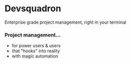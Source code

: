 # Devsquadron

Enterprise grade project management, right in your terminal
  
### Project management...
- for power users & users
- that "hooks" into reality
- with magic automation
